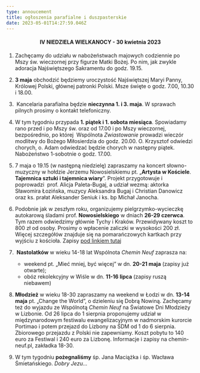```yaml
---
type: annoucement
title: ogłoszenia parafialne i duszpasterskie
date: 2023-05-01T14:27:59.046Z
---
```

<h4 style="text-align:center;">IV NIEDZIELA WIELKANOCY - 30 kwietnia 2023</h4>

1. Zachęcamy do udziału w nabożeństwach majowych codziennie po Mszy św. wieczornej przy figurze Matki Bożej. Po nim, jak zwykle adoracja Najświętszego Sakramentu do godz. 19.15.
2. **3 maja** obchodzić będziemy uroczystość Najświętszej Maryi Panny, Królowej Polski, głównej patronki Polski. Msze święte o godz. 7.00, 10.30 i 18.00.
3.  Kancelaria parafialna będzie **nieczynna 1. i 3. maja**. W sprawach pilnych prosimy o kontakt telefoniczny.
4. W tym tygodniu przypada **1. piątek i 1. sobota miesiąca**. Spowiadamy rano przed i po Mszy św. oraz od 17.00 i po Mszy wieczornej, bezpośrednio, po której  Wspólnota *Zwiastowanie* prowadzi wieczór modlitwy do Bożego Miłosierdzia do godz. 20.00. O. Krzysztof odwiedzi chorych, o. Adam odwiedzać będzie chorych w następny piątek. Nabożeństwo 1-sobotnie o godz. 17.00.
5. 7 maja o 19.15 (w następną niedzielę) zapraszamy na koncert słowno-muzyczny w hołdzie Jerzemu Nowosielskiemu pt. „**Artysta w Kościele**. **Tajemnica sztuki i tajemnica wiary**”. Projekt przygotowuje i poprowadzi  prof. Alicja Paleta-Bugaj, a udział wezmą: aktorka Sławomira Łozińska, muzycy Aleksandra Bugaj i Christian Danowicz oraz ks. prałat Aleksander Seniuk i ks. bp Michał Janocha.
6. Podobnie jak w zeszłym roku, organizujemy pielgrzymko-wycieczkę autokarową śladami prof. **Nowosielskiego** w dniach **26-29 czerwca**. Tym razem odwiedzimy głównie Tychy i Kraków. Przewidywany koszt to 800 zł od osoby. Prosimy o wpłacenie zaliczki w wysokości 200 zł. Więcej szczegółów znajduje się na pomarańczowych kartkach przy wyjściu z kościoła. Zapisy [pod linkiem tutaj](https://forms.gle/bi9moVAXDkzXjGQh9)
7.  **Nastolatków** w wieku 14-18 lat Wspólnota *Chemin Neuf* zaprasza na:

   * weekend pt. „Mieć mniej, być więcej” w dn. **20-21 maja** (zapisy już otwarte);
   * obóz rekolekcyjny w Wiśle w dn. **11-16 lipca** (zapisy ruszą niebawem)
8. **Młodzież** w wieku 18-30 zapraszamy na weekend w Łodzi w dn. **13-14 maja** pt. „Change the World”, o dzieleniu się Dobrą Nowiną. Zachęcamy też do wyjazdu ze Wspólnotą *Chemin Neuf* na Światowe Dni Młodzieży w Lizbonie. Od 26 lipca do 1 sierpnia proponujemy udział w międzynarodowym festiwalu ewangelizacyjnym w nadmorskim kurorcie Portimao i potem przejazd do Lizbony na ŚDM od 1 do 6 sierpnia. Zbiorowego przejazdu z Polski nie zapewniamy. Koszt pobytu to 140 euro za Festiwal i 240 euro za Lizbonę. Informacje i zapisy na chemin-neuf.pl, zakładka 18-30.
9. W tym tygodniu **pożegnaliśmy** śp. Jana Maciążka i śp. Wacława Śmietańskiego. *Dobry Jezu…*

<!--EndFragment-->